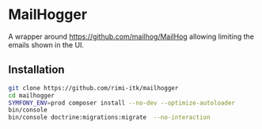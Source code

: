 # MailHogger

A wrapper around https://github.com/mailhog/MailHog allowing limiting the emails shown in the UI.

## Installation

```sh
git clone https://github.com/rimi-itk/mailhogger
cd mailhogger
SYMFONY_ENV=prod composer install --no-dev --optimize-autoloader
bin/console
bin/console doctrine:migrations:migrate  --no-interaction
```
